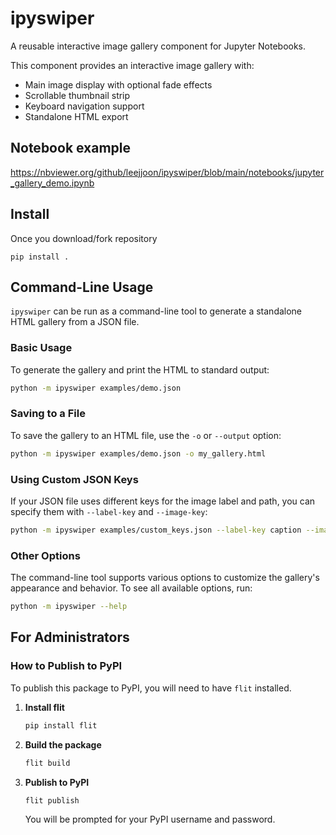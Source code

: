 # ipyswiper

A reusable interactive image gallery component for Jupyter Notebooks.

This component provides an interactive image gallery with:
- Main image display with optional fade effects
- Scrollable thumbnail strip
- Keyboard navigation support
- Standalone HTML export

## Notebook example

https://nbviewer.org/github/leejjoon/ipyswiper/blob/main/notebooks/jupyter_gallery_demo.ipynb

## Install

Once you download/fork repository

    pip install .

## Command-Line Usage

`ipyswiper` can be run as a command-line tool to generate a standalone HTML gallery from a JSON file.

### Basic Usage

To generate the gallery and print the HTML to standard output:

```bash
python -m ipyswiper examples/demo.json
```

### Saving to a File

To save the gallery to an HTML file, use the `-o` or `--output` option:

```bash
python -m ipyswiper examples/demo.json -o my_gallery.html
```

### Using Custom JSON Keys

If your JSON file uses different keys for the image label and path, you can specify them with `--label-key` and `--image-key`:

```bash
python -m ipyswiper examples/custom_keys.json --label-key caption --image-key url
```

### Other Options

The command-line tool supports various options to customize the gallery's appearance and behavior. To see all available options, run:

```bash
python -m ipyswiper --help
```

## For Administrators

### How to Publish to PyPI

To publish this package to PyPI, you will need to have `flit` installed.

1.  **Install flit**

    ```bash
    pip install flit
    ```

2.  **Build the package**

    ```bash
    flit build
    ```

3.  **Publish to PyPI**

    ```bash
    flit publish
    ```

    You will be prompted for your PyPI username and password.
